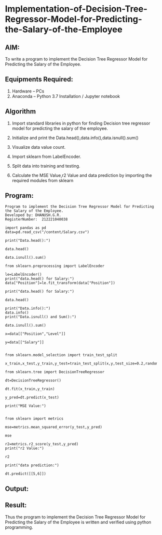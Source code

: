 # Implementation-of-Decision-Tree-Regressor-Model-for-Predicting-the-Salary-of-the-Employee

## AIM:
To write a program to implement the Decision Tree Regressor Model for Predicting the Salary of the Employee.

## Equipments Required:
1. Hardware – PCs
2. Anaconda – Python 3.7 Installation / Jupyter notebook

## Algorithm
1. Import standard libraries in python for finding Decision tree regressor model for predicting the salary of the employee.
2. Initialize and print the Data.head(),data.info(),data.isnull().sum()

3. Visualize data value count.

4. Import sklearn from LabelEncoder.

5. Split data into training and testing.

6. Calculate the MSE Value,r2 Value and data prediction by importing the required modules from sklearn





## Program:
```
Program to implement the Decision Tree Regressor Model for Predicting the Salary of the Employee.
Developed by: DHANUSH.G.R.
RegisterNumber:  212221040038

import pandas as pd
data=pd.read_csv("/content/Salary.csv")

print("Data.head():")

data.head()

data.isnull().sum()

from sklearn.preprocessing import LabelEncoder

le=LabelEncoder()
print("data.head() for Salary:")
data["Position"]=le.fit_transform(data["Position"])

print("data.head() for Salary:")

data.head()

print("Data.info():")
data.info()
print("Data.isnull() and Sum():")

data.isnull().sum()

x=data[["Position","Level"]]

y=data[["Salary"]]


from sklearn.model_selection import train_test_split

x_train,x_test,y_train,y_test=train_test_split(x,y,test_size=0.2,random_state=2)

from sklearn.tree import DecisionTreeRegressor

dt=DecisionTreeRegressor()

dt.fit(x_train,y_train)

y_pred=dt.predict(x_test)

print("MSE Value:")


from sklearn import metrics

mse=metrics.mean_squared_error(y_test,y_pred)

mse

r2=metrics.r2_score(y_test,y_pred)
print("r2 Value:")

r2

print("data prediction:")

dt.predict([[5,6]])

```
## Output:



## Result:
Thus the program to implement the Decision Tree Regressor Model for Predicting the Salary of the Employee is written and verified using python programming.
